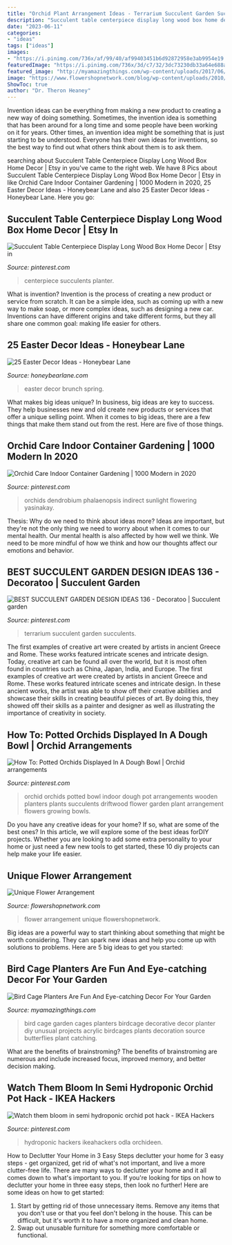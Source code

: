 ```yaml
---
title: "Orchid Plant Arrangement Ideas - Terrarium Succulent Garden Succulents"
description: "Succulent table centerpiece display long wood box home decor"
date: "2023-06-11"
categories:
- "ideas"
tags: ["ideas"]
images:
- "https://i.pinimg.com/736x/af/99/40/af99403451b6d92872958e3ab9954e19.jpg"
featuredImage: "https://i.pinimg.com/736x/3d/c7/32/3dc73230db33a64e688aba4a24048c9c.jpg"
featured_image: "http://myamazingthings.com/wp-content/uploads/2017/06/bird-cage-garden-ideas-6.jpg"
image: "https://www.flowershopnetwork.com/blog/wp-content/uploads/2010/07/IMG_9166.jpg"
ShowToc: true
author: "Dr. Theron Heaney"
---
```



Invention ideas can be everything from making a new product to creating a new way of doing something. Sometimes, the invention idea is something that has been around for a long time and some people have been working on it for years. Other times, an invention idea might be something that is just starting to be understood. Everyone has their own ideas for inventions, so the best way to find out what others think about them is to ask them.

	

		
searching about Succulent Table Centerpiece Display Long Wood Box Home Decor | Etsy in you've came to the right web. We have 8 Pics about Succulent Table Centerpiece Display Long Wood Box Home Decor | Etsy in like Orchid Care Indoor Container Gardening | 1000 Modern in 2020, 25 Easter Decor Ideas - Honeybear Lane and also 25 Easter Decor Ideas - Honeybear Lane. Here you go:
		
    
## Succulent Table Centerpiece Display Long Wood Box Home Decor | Etsy In

<img loading=lazy src="https://i.pinimg.com/736x/af/99/40/af99403451b6d92872958e3ab9954e19.jpg" onerror="this.onerror=null;this.src='https://tse4.mm.bing.net/th?id=OIP.hOlwc-a9bWU-zBgbL5Lg-wHaLH&amp;pid=15.1';" alt="Succulent Table Centerpiece Display Long Wood Box Home Decor | Etsy in">

_Source: pinterest.com_

>centerpiece succulents planter. 

	

What is invention?
Invention is the process of creating a new product or service from scratch. It can be a simple idea, such as coming up with a new way to make soap, or more complex ideas, such as designing a new car. Inventions can have different origins and take different forms, but they all share one common goal: making life easier for others.

    
## 25 Easter Decor Ideas - Honeybear Lane

<img loading=lazy src="https://www.honeybearlane.com/wp-content/uploads/2016/03/easter20-683x1024.jpg" onerror="this.onerror=null;this.src='https://tse2.mm.bing.net/th?id=OIP.9Ol8j-q8OmQlRxw2oZau2AHaLG&amp;pid=15.1';" alt="25 Easter Decor Ideas - Honeybear Lane">

_Source: honeybearlane.com_

>easter decor brunch spring. 

	

What makes big ideas unique?
In business, big ideas are key to success. They help businesses new and old create new products or services that offer a unique selling point. When it comes to big ideas, there are a few things that make them stand out from the rest. Here are five of those things.

    
## Orchid Care Indoor Container Gardening | 1000 Modern In 2020

<img loading=lazy src="https://i.pinimg.com/736x/8e/3b/25/8e3b25a96445c5fb13f495b0434e5a8b.jpg" onerror="this.onerror=null;this.src='https://tse2.mm.bing.net/th?id=OIP.K7M2BdNKXRcd0DKP1lSXrQHaKE&amp;pid=15.1';" alt="Orchid Care Indoor Container Gardening | 1000 Modern in 2020">

_Source: pinterest.com_

>orchids dendrobium phalaenopsis indirect sunlight flowering yasinakay. 

	

Thesis: Why do we need to think about ideas more?
Ideas are important, but they're not the only thing we need to worry about when it comes to our mental health. Our mental health is also affected by how well we think. We need to be more mindful of how we think and how our thoughts affect our emotions and behavior.

    
## BEST SUCCULENT GARDEN DESIGN IDEAS 136 - Decoratoo | Succulent Garden

<img loading=lazy src="https://i.pinimg.com/736x/ae/93/19/ae9319736497ac7221515efd45836a72--succulent-terrarium-succulents-garden.jpg" onerror="this.onerror=null;this.src='https://tse3.mm.bing.net/th?id=OIP.7G-lDBIDohWKtpeEHXmOYQHaMh&amp;pid=15.1';" alt="BEST SUCCULENT GARDEN DESIGN IDEAS 136 - Decoratoo | Succulent garden">

_Source: pinterest.com_

>terrarium succulent garden succulents. 

	

The first examples of creative art were created by artists in ancient Greece and Rome. These works featured intricate scenes and intricate design. Today, creative art can be found all over the world, but it is most often found in countries such as China, Japan, India, and Europe.
The first examples of creative art were created by artists in ancient Greece and Rome. These works featured intricate scenes and intricate design. In these ancient works, the artist was able to show off their creative abilities and showcase their skills in creating beautiful pieces of art. By doing this, they showed off their skills as a painter and designer as well as illustrating the importance of creativity in society.

    
## How To: Potted Orchids Displayed In A Dough Bowl | Orchid Arrangements

<img loading=lazy src="https://i.pinimg.com/736x/ab/c7/d0/abc7d072de5bb0702bbfe731d928f3f5--orchid-planters-ideas-potted-orchid.jpg" onerror="this.onerror=null;this.src='https://tse1.mm.bing.net/th?id=OIP.Pf_Jee6lq-e6cLU9vGnmEgHaJ3&amp;pid=15.1';" alt="How To: Potted Orchids Displayed In A Dough Bowl | Orchid arrangements">

_Source: pinterest.com_

>orchid orchids potted bowl indoor dough pot arrangements wooden planters plants succulents driftwood flower garden plant arrangement flowers growing bowls. 

	

Do you have any creative ideas for your home? If so, what are some of the best ones? In this article, we will explore some of the best ideas forDIY projects. Whether you are looking to add some extra personality to your home or just need a few new tools to get started, these 10 diy projects can help make your life easier.

    
## Unique Flower Arrangement

<img loading=lazy src="https://www.flowershopnetwork.com/blog/wp-content/uploads/2010/07/IMG_9166.jpg" onerror="this.onerror=null;this.src='https://tse1.mm.bing.net/th?id=OIP.57XJmeXgBE0A-TbcJg6DTAHaLH&amp;pid=15.1';" alt="Unique Flower Arrangement">

_Source: flowershopnetwork.com_

>flower arrangement unique flowershopnetwork. 

	

Big ideas are a powerful way to start thinking about something that might be worth considering. They can spark new ideas and help you come up with solutions to problems. Here are 5 big ideas to get you started: 

    
## Bird Cage Planters Are Fun And Eye-catching Decor For Your Garden

<img loading=lazy src="http://myamazingthings.com/wp-content/uploads/2017/06/bird-cage-garden-ideas-6.jpg" onerror="this.onerror=null;this.src='https://tse3.mm.bing.net/th?id=OIP.HtEq6qT3l4v05G_RdYctogHaLG&amp;pid=15.1';" alt="Bird Cage Planters Are Fun And Eye-catching Decor For Your Garden">

_Source: myamazingthings.com_

>bird cage garden cages planters birdcage decorative decor planter diy unusual projects acrylic birdcages plants decoration source butterflies plant catching. 

	

What are the benefits of brainstroming?
The benefits of brainstroming are numerous and include increased focus, improved memory, and better decision making.

    
## Watch Them Bloom In Semi Hydroponic Orchid Pot Hack - IKEA Hackers

<img loading=lazy src="https://i.pinimg.com/736x/3d/c7/32/3dc73230db33a64e688aba4a24048c9c.jpg" onerror="this.onerror=null;this.src='https://tse2.mm.bing.net/th?id=OIP.6ODjwaV-CIQC6k4zRUT6SQHaJ3&amp;pid=15.1';" alt="Watch them bloom in semi hydroponic orchid pot hack - IKEA Hackers">

_Source: pinterest.com_

>hydroponic hackers ikeahackers odla orchideen. 

	

How to Declutter Your Home in 3 Easy Steps
declutter your home for 3 easy steps - get organized, get rid of what's not important, and live a more clutter-free life.
There are many ways to declutter your home and it all comes down to what's important to you. If you're looking for tips on how to declutter your home in three easy steps, then look no further! Here are some ideas on how to get started: 

1. Start by getting rid of those unnecessary items. Remove any items that you don't use or that you feel don't belong in the house. This can be difficult, but it's worth it to have a more organized and clean home. 
2. Swap out unusable furniture for something more comfortable or functional.

